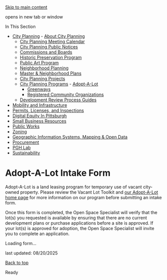 [Skip to main content](https://www.pittsburghpa.gov/Business-Development/City-Planning/Planning-Programs/Adopt-A-Lot/Adopt-A-Lot-Intake-Form#main-content)

opens in new tab or window

In This Section

- [City Planning](https://www.pittsburghpa.gov/Business-Development/City-Planning)  - [About City Planning](https://www.pittsburghpa.gov/Business-Development/City-Planning/About-DCP)
  - [City Planning Meeting Calendar](https://www.pittsburghpa.gov/Business-Development/City-Planning/City-Planning-Meetings)
  - [City Planning Public Notices](https://www.pittsburghpa.gov/Business-Development/City-Planning/Public-Notices)
  - [Commissions and Boards](https://www.pittsburghpa.gov/Business-Development/City-Planning/Commissions-and-Boards)
  - [Historic Preservation Program](https://www.pittsburghpa.gov/Business-Development/City-Planning/Historic-Preservation-Program)
  - [Public Art Program](https://www.pittsburghpa.gov/Business-Development/City-Planning/Public-Art)
  - [Neighborhood Planning](https://www.pittsburghpa.gov/Business-Development/City-Planning/Neighborhood-Planning)
  - [Master & Neighborhood Plans](https://www.pittsburghpa.gov/Business-Development/City-Planning/Master-Neighborhood-Plans)
  - [City Planning Projects](https://www.pittsburghpa.gov/Business-Development/City-Planning/Projects)
  - [City Planning Programs](https://www.pittsburghpa.gov/Business-Development/City-Planning/Planning-Programs)    - [Adopt-A-Lot](https://www.pittsburghpa.gov/Business-Development/City-Planning/Planning-Programs/Adopt-A-Lot)
    - [Greenways](https://www.pittsburghpa.gov/Business-Development/City-Planning/Planning-Programs/Greenways)
    - [Registered Community Organizations](https://www.pittsburghpa.gov/Business-Development/City-Planning/Planning-Programs/Registered-Community-Organizations)
  - [Development Review Process Guides](https://www.pittsburghpa.gov/Business-Development/City-Planning/Process-Guides)
- [Mobility and Infrastructure](https://www.pittsburghpa.gov/Business-Development/Mobility-and-Infrastructure)
- [Permits, Licenses, and Inspections](https://www.pittsburghpa.gov/Business-Development/Permits-Licenses-and-Inspections)
- [Digital Equity In Pittsburgh](https://www.pittsburghpa.gov/Business-Development/Digital-Equity-In-Pittsburgh)
- [Small Business Resources](https://www.pittsburghpa.gov/Business-Development/Small-Business-Resources)
- [Public Works](https://www.pittsburghpa.gov/Business-Development/Public-Works)
- [Zoning](https://www.pittsburghpa.gov/Business-Development/Zoning)
- [Geographic Information Systems, Mapping & Open Data](https://www.pittsburghpa.gov/Business-Development/Geographic-Information-Systems-Mapping-Open-Data)
- [Procurement](https://www.pittsburghpa.gov/Business-Development/Procurement)
- [PGH Lab](https://www.pittsburghpa.gov/Business-Development/PGH-Lab)
- [Sustainability](https://www.pittsburghpa.gov/Business-Development/Sustainability)

# Adopt-A-Lot Intake Form

Adopt-A-Lot is a land leasing program for temporary use of vacant city-owned property. Please review the Vacant Lot Toolkit and [our Adopt-A-Lot home page](https://www.pittsburghpa.gov/Business-Development/City-Planning/Planning-Programs/Adopt-A-Lot) for more information on our program before submitting an intake form.

Once this form is completed, the Open Space Specialist will verify that the lot(s) you requested is available by ensuring that there are no current development plans or purchase applications before a site is approved. If your lot(s) is approved for adoption, the Open Space Specialist will invite you to complete an application.

Loading form...

last updated: 08/20/2025

[Back to top](https://www.pittsburghpa.gov/Business-Development/City-Planning/Planning-Programs/Adopt-A-Lot/Adopt-A-Lot-Intake-Form#body-top)

Ready
